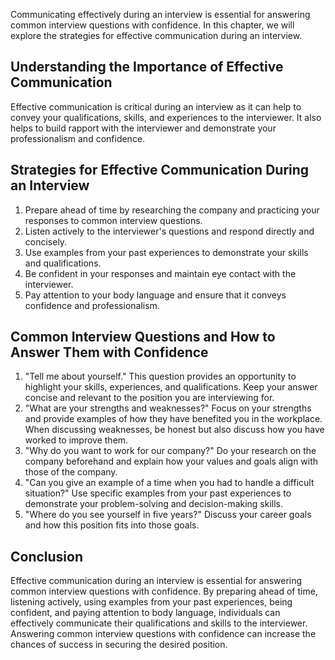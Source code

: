 
Communicating effectively during an interview is essential for answering common interview questions with confidence. In this chapter, we will explore the strategies for effective communication during an interview.

Understanding the Importance of Effective Communication
-------------------------------------------------------

Effective communication is critical during an interview as it can help to convey your qualifications, skills, and experiences to the interviewer. It also helps to build rapport with the interviewer and demonstrate your professionalism and confidence.

Strategies for Effective Communication During an Interview
----------------------------------------------------------

1. Prepare ahead of time by researching the company and practicing your responses to common interview questions.
2. Listen actively to the interviewer's questions and respond directly and concisely.
3. Use examples from your past experiences to demonstrate your skills and qualifications.
4. Be confident in your responses and maintain eye contact with the interviewer.
5. Pay attention to your body language and ensure that it conveys confidence and professionalism.

Common Interview Questions and How to Answer Them with Confidence
-----------------------------------------------------------------

1. "Tell me about yourself." This question provides an opportunity to highlight your skills, experiences, and qualifications. Keep your answer concise and relevant to the position you are interviewing for.
2. "What are your strengths and weaknesses?" Focus on your strengths and provide examples of how they have benefited you in the workplace. When discussing weaknesses, be honest but also discuss how you have worked to improve them.
3. "Why do you want to work for our company?" Do your research on the company beforehand and explain how your values and goals align with those of the company.
4. "Can you give an example of a time when you had to handle a difficult situation?" Use specific examples from your past experiences to demonstrate your problem-solving and decision-making skills.
5. "Where do you see yourself in five years?" Discuss your career goals and how this position fits into those goals.

Conclusion
----------

Effective communication during an interview is essential for answering common interview questions with confidence. By preparing ahead of time, listening actively, using examples from your past experiences, being confident, and paying attention to body language, individuals can effectively communicate their qualifications and skills to the interviewer. Answering common interview questions with confidence can increase the chances of success in securing the desired position.
